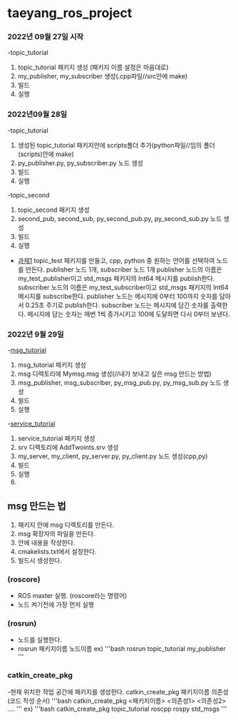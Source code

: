 # taeyang_ros_project


### 2022년 09월 27일 시작
-topic_tutorial

1. topic_tutorial 패키지 생성 (패키지 이름 설정은 마음대로)
2. my_publisher, my_subscriber 생성(.cpp파일//src안에 make)
3. 빌드
4. 실행

### 2022년09월 28일

-topic_tutorial
1. 생성된 topic_tutorial 패키지안에 scripts폴더 추가(python파일//임의 폴더(scripts)안에 make) 
2. py_publisher.py, py_subscriber.py 노드 생성
3. 빌드
4. 실행


-topic_second 
1. topic_second 패키지 생성
2. second_pub, second_sub, py_second_pub.py, py_second_sub.py 노드 생성
3. 빌드
4. 실행

- [과제1](./topic_test)
topic_test 패키지를 만들고, cpp, python 중 원하는 언어를 선택하여 노드를 만든다.
publisher 노드 1개, subscriber 노드 1개
publisher 노드의 이름은 my_test_publisher이고 std_msgs 패키지의 Int64 메시지를 publish한다.
subscriber 노드의 이름은 my_test_subscriber이고 std_msgs 패키지의 Int64 메시지를 subscribe한다.
publisher 노드는 메시지에 0부터 100까지 숫자를 담아서 0.25초 주기로 publish한다.
subscriber 노드는 메시지에 담긴 숫자를 출력한다.
메시지에 담는 숫자는 매번 1씩 증가시키고 100에 도달하면 다시 0부터 보낸다.


### 2022년 9월 29일
-[msg_tutorial](./msg_tutorial)


1. msg_tutorial 패키지 생성
2. msg 디렉토리에 Mymsg.msg 생성(//내가 보내고 싶은 msg 만드는 방법)
3. msg_publisher, msg_subscriber, py_msg_pub.py, py_msg_sub.py 노드 생성
4. 빌드
5. 실행

-[service_tutorial](./service_tutorial)
1. service_tutorial 패키지 생성
2. srv 디렉토리에 AddTwoints.srv 생성
3. my_server, my_client, py_server.py, py_client.py 노드 생성(cpp,py)
4. 빌드
5. 실행
6. 
## msg 만드는 법
1. 패키지 안에 msg 디렉토리를 만든다.
2. msg 확장자의 파일을 만든다.
3. 안에 내용을 작성한다.
4. cmakelists.txt에서 설정한다.
5. 빌드시 생성한다.

### (roscore)

- ROS master 실행. (roscore라는 명령어)
- 노드 켜기전에 가장 먼저 실행

### (rosrun)
- 노드를 실행한다.
- rosrun 패키지이름 노드이름
ex)
'''bash
    rosrun topic_tutorial my_publisher 
'''



### catkin_create_pkg

-현재 위치한 작업 공간에 패키지를 생성한다.
catkin_create_pkg 패키지이름 의존성(코드 작성 순서)
'''bash
    catkin_create_pkg <패키지이름> <의존성1> <의존성2> ....
'''
ex)
'''bash
    catkin_create_pkg topic_tutorial roscpp rospy std_msgs
'''
